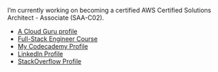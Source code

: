 I’m currently working on becoming a certified AWS Certified Solutions Architect - Associate (SAA-C02).<br>

- [A Cloud Guru profile](https://learn.acloud.guru/profile/nickcernak)
- [Full-Stack Engineer Course](https://www.codecademy.com/learn/paths/full-stack-engineer-career-path)<br>
- [My Codecademy Profile](https://codecademy.com/profiles/cernak)<br>
- [LinkedIn Profile](https://www.linkedin.com/in/nickcernak/)<br>
- [StackOverflow Profile](https://stackoverflow.com/users/15479743/nick-cernak)

